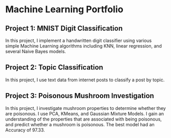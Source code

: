 # **Machine Learning Portfolio**


## **Project 1: MNIST Digit Classification**
  In this project, I implement a handwritten digit classifier using various simple Machine Learning algorithms including KNN, linear regression, and several Naive Bayes models.


## **Project 2: Topic Classification**
  In this project, I use text data from internet posts to classify a post by topic.


## **Project 3: Poisonous Mushroom Investigation**
In this project, I investigate mushroom properties to determine whether they are poisonous. 
I use PCA, KMeans, and Gaussian Mixture Models. I gain an understanding of the properties that are associated with being poisonous, and predict whether a mushroom is poisonous. The best model had an Accuracy of 97.33. 
